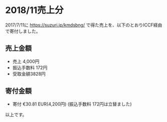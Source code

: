 # 2018/11売上分

2017/7/11に https://suzuri.jp/kmdsbng/ で得た売上を、以下のとおりICCF経由で寄付しました。


## 売上金額
* 売上 4,000円
* 振込手数料 172円
* 受取金額3828円

## 寄付金額

* 寄付 €30.81  EUR(4,200円)
(振込手数料 172円は立替ました)


以上です。



